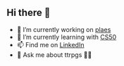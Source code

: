 ## Hi there 👋
- 🔭 I’m currently working on [plaes](https://github.com/jelbro/plaes)
- 🌱 I’m currently learning with [CS50](https://github.com/cs50)
- 📫 Find me on [LinkedIn](https://www.linkedin.com/in/jelbro/)
- 💬 Ask me about ttrpgs 🧙‍♂️


<!--
**jelbro/jelbro** is a ✨ _special_ ✨ repository because its `README.md` (this file) appears on your GitHub profile.

Here are some ideas to get you started:

- 🔭 I’m currently working on ...
- 🌱 I’m currently learning ...
- 👯 I’m looking to collaborate on ...
- 🤔 I’m looking for help with ...
- 💬 Ask me about ...
- 📫 How to reach me: ...
- 😄 Pronouns: ...
- ⚡ Fun fact: ...
-->
